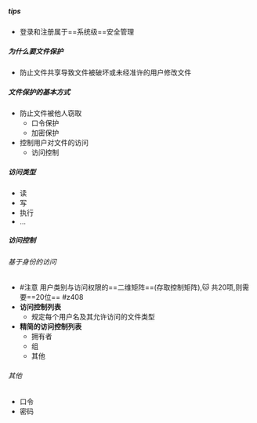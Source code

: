 ##### tips
- 登录和注册属于==系统级==安全管理
##### 为什么要文件保护
- 防止文件共享导致文件被破坏或未经准许的用户修改文件
##### 文件保护的基本方式
- 防止文件被他人窃取
	- 口令保护
	- 加密保护
- 控制用户对文件的访问
	- 访问控制
##### 访问类型
- 读
- 写
- 执行
- ...
##### 访问控制
###### 基于身份的访问
- #注意 用户类别与访问权限的==二维矩阵==(存取控制矩阵),🐱 共20项,则需要==20位== #z408 
- **访问控制列表**
	- 规定每个用户名及其允许访问的文件类型
- **精简的访问控制列表**
	- 拥有者
	- 组
	- 其他
###### 其他
- 口令
- 密码